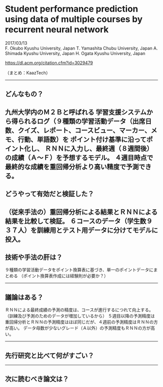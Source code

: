 Student performance prediction using data of multiple courses by recurrent neural network
===

2017/03/13 	
F. Okubo	Kyushu University, Japan
T. Yamashita	Chubu University, Japan
A. Shimada	Kyushu University, Japan
H. Ogata	Kyushu University, Japan

https://dl.acm.org/citation.cfm?id=3029479

（まとめ：KaazTech）

---

## どんなもの？

九州大学内のＭ２Ｂと呼ばれる
学習支援システムから得られるログ（９種類の学習活動データ（出席日数、クイズ、レポート、コースビュー、マーカー、メモ、行動、単語数）を
ポイント付け基準に沿ってポイント化し、
ＲＮＮに入力し、最終週（８週間後）の成績（Ａ～Ｆ）を予想するモデル。
４週目時点で最終的な成績を重回帰分析より高い精度で予測できる。
---

## どうやって有効だと検証した？

（従来手法の）重回帰分析による結果とＲＮＮによる結果を比較して検証。
 ６コースのデータ（学生数９３７人）を訓練用とテスト用データに分けてモデルに投入。
---

## 技術や手法の肝は？

９種類の学習活動データをポイント換算表に基づき、単一のポイントデータにまとめる
 （ポイント換算表作成には経験則が必要か？）

---

## 議論はある？

 ＲＮＮによる最終成績の予測の精度は、コースが進行するにつれて向上する。
 （訓練及び予測のためのデータが増加しているから）
 ５週目以降の予測精度は重回帰分析とＲＮＮの予測精度はほぼ同じだが、４週前の予測精度はＲＮＮの方が高い。
 データ母数が少ないグレード（Ａ以外）の予測精度もＲＮＮの方が高い。

---

## 先行研究と比べて何がすごい？

---

## 次に読むべき論文は？

